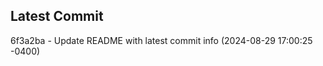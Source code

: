 
## Latest Commit
6f3a2ba - Update README with latest commit info (2024-08-29 17:00:25 -0400) <Yunxi-Zhou>
